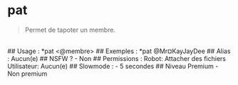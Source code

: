 # pat

> Permet de tapoter un membre.

<br>
## Usage :
*pat <@membre>
## Exemples :
*pat @Mr¤KayJayDee
## Alias :
Aucun(e)
## NSFW ?
- Non
## Permissions :
Robot: Attacher des fichiers
<br>
Utilisateur: Aucun(e)
## Slowmode :
- 5 secondes
## Niveau Premium
- Non premium